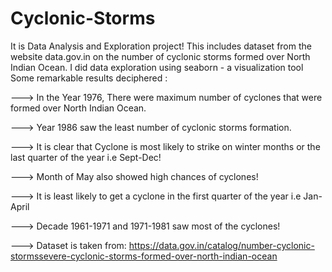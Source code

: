 # Cyclonic-Storms
It is Data Analysis and Exploration project!
This includes dataset from the website data.gov.in on the number of cyclonic storms formed over North Indian Ocean.
I did data exploration using seaborn - a visualization tool
Some remarkable results deciphered :

---> In the Year 1976, There were maximum number of cyclones that were formed over North Indian Ocean.

---> Year 1986 saw the least number of cyclonic storms formation.

---> It is clear that Cyclone is most likely to strike on winter months or the last quarter of the year i.e Sept-Dec!

---> Month of May also showed high chances of cyclones!

---> It is least likely to get a cyclone in the first quarter of the year i.e Jan-April

---> Decade 1961-1971 and 1971-1981 saw most of the cyclones!

---> Dataset is taken from: https://data.gov.in/catalog/number-cyclonic-stormssevere-cyclonic-storms-formed-over-north-indian-ocean
